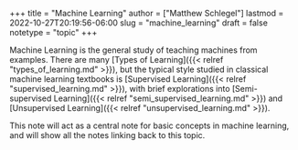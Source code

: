 +++
title = "Machine Learning"
author = ["Matthew Schlegel"]
lastmod = 2022-10-27T20:19:56-06:00
slug = "machine_learning"
draft = false
notetype = "topic"
+++

Machine Learning is the general study of teaching machines from examples. There are many [Types of Learning]({{< relref "types_of_learning.md" >}}), but the typical style studied in classical machine learning textbooks is [Supervised Learning]({{< relref "supervised_learning.md" >}}), with brief explorations into [Semi-supervised Learning]({{< relref "semi_supervised_learning.md" >}}) and [Unsupervised Learning]({{< relref "unsupervised_learning.md" >}}).

This note will act as a central note for basic concepts in machine learning, and will show all the notes linking back to this topic.
